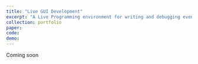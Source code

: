 ```yaml
---
title: "Live GUI Development"
excerpt: "A Live Programming environment for writing and debugging event handler code"
collection: portfolio
paper:
code:
demo:
---
```


Coming soon
